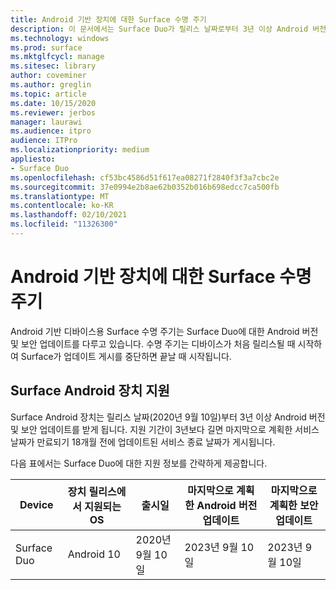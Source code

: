 ```yaml
---
title: Android 기반 장치에 대한 Surface 수명 주기
description: 이 문서에서는 Surface Duo가 릴리스 날짜로부터 3년 이상 Android 버전 및 보안 업데이트를 받는 방법을 제공합니다.
ms.technology: windows
ms.prod: surface
ms.mktglfcycl: manage
ms.sitesec: library
author: coveminer
ms.author: greglin
ms.topic: article
ms.date: 10/15/2020
ms.reviewer: jerbos
manager: laurawi
ms.audience: itpro
audience: ITPro
ms.localizationpriority: medium
appliesto:
- Surface Duo
ms.openlocfilehash: cf53bc4586d51f617ea08271f2840f3f3a7cbc2e
ms.sourcegitcommit: 37e0994e2b8ae62b0352b016b698edcc7ca500fb
ms.translationtype: MT
ms.contentlocale: ko-KR
ms.lasthandoff: 02/10/2021
ms.locfileid: "11326300"
---
```

# Android 기반 장치에 대한 Surface 수명 주기

Android 기반 디바이스용 Surface 수명 주기는 Surface Duo에 대한 Android 버전 및 보안 업데이트를 다루고 있습니다. 수명 주기는 디바이스가 처음 릴리스될 때 시작하여 Surface가 업데이트 게시를 중단하면 끝날 때 시작됩니다.

## Surface Android 장치 지원 

Surface Android 장치는 릴리스 날짜(2020년 9월 10일)부터 3년 이상 Android 버전 및 보안 업데이트를 받게 됩니다. 지원 기간이 3년보다 길면 마지막으로 계획한 서비스 날짜가 만료되기 18개월 전에 업데이트된 서비스 종료 날짜가 게시됩니다. 

다음 표에서는 Surface Duo에 대한 지원 정보를 간략하게 제공합니다.

| Device  | 장치 릴리스에서 지원되는 OS | 출시일   | 마지막으로 계획한 Android 버전 업데이트 | 마지막으로 계획한 보안 업데이트 |
| ----------- | ------------------------------------------ | ------------------ | --------------------------------------- | -------------------------------- |
| Surface Duo | Android 10                                 | 2020년 9월 10일 | 2023년 9월 10일                      | 2023년 9월 10일               |

 
